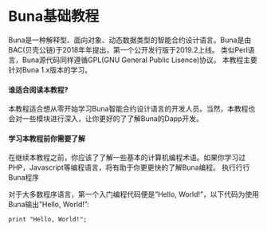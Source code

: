 # Buna基础教程

Buna是一种解释型、⾯向对象、动态数据类型的智能合约设计语言。Buna是由BAC\(贝壳公链\)于2018年年提出，第⼀个公开发⾏版于2019.2上线。 类似Perl语⾔，Buna源代码同样遵循GPL\(GNU General Public Lisence\)协议。 本教程主要针对Buna 1.x版本的学习。

#### 谁适合阅读本教程?

本教程适合想从零开始学习Buna智能合约设计语言的开发人员。当然，本教程也会对⼀些模块进行深入，让你更好的了了解Buna的Dapp开发。

#### 学习本教程前你需要了解

在继续本教程之前，你应该了了解一些基本的计算机编程术语。如果你学习过PHP，Javascript等编程语言，将有助于你更更快的了解Buna编程。 执⾏行行Buna程序

对于⼤多数程序语言，第⼀个⼊门编程代码便是”Hello, World!”，以下代码为使用Buna输出”Hello, World!”:

```
print "Hello, World!";
```



